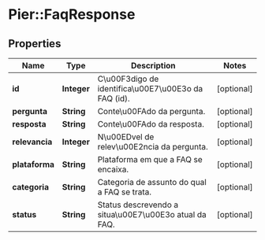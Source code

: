 # Pier::FaqResponse

## Properties
Name | Type | Description | Notes
------------ | ------------- | ------------- | -------------
**id** | **Integer** | C\u00F3digo de identifica\u00E7\u00E3o da FAQ (id). | [optional] 
**pergunta** | **String** | Conte\u00FAdo da pergunta. | [optional] 
**resposta** | **String** | Conte\u00FAdo da resposta. | [optional] 
**relevancia** | **Integer** | N\u00EDvel de relev\u00E2ncia da pergunta. | [optional] 
**plataforma** | **String** | Plataforma em que a FAQ se encaixa. | [optional] 
**categoria** | **String** | Categoria de assunto do qual a FAQ se trata. | [optional] 
**status** | **String** | Status descrevendo a situa\u00E7\u00E3o atual da FAQ. | [optional] 


